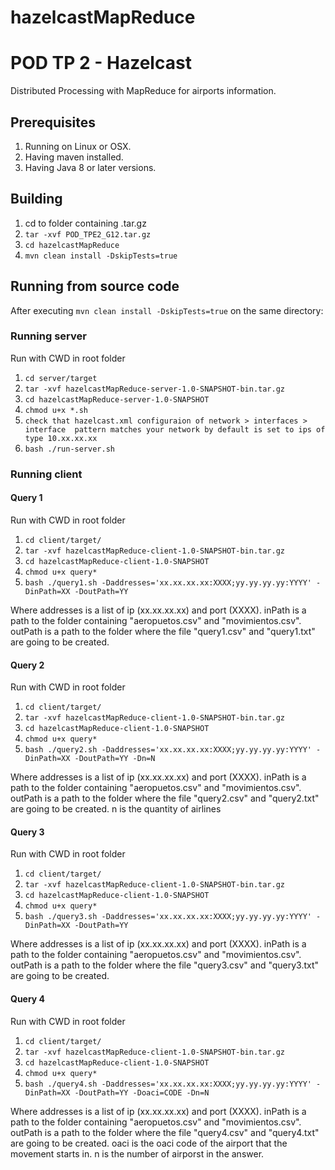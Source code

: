 # hazelcastMapReduce
# POD TP 2 - Hazelcast

Distributed Processing with MapReduce for airports information.

## Prerequisites
1. Running on Linux or OSX.
2. Having maven installed.
3. Having Java 8 or later versions.

## Building
1. cd to folder containing .tar.gz
1. `tar -xvf POD_TPE2_G12.tar.gz`
1. `cd hazelcastMapReduce`
1. `mvn clean install -DskipTests=true`

## Running from source code
After executing `mvn clean install -DskipTests=true` on the same directory:

### Running server
Run with CWD in root folder
1. `cd server/target`
1. `tar -xvf hazelcastMapReduce-server-1.0-SNAPSHOT-bin.tar.gz`
1. `cd hazelcastMapReduce-server-1.0-SNAPSHOT`
1. `chmod u+x *.sh`
1. `check that hazelcast.xml configuraion of network > interfaces > interface 
pattern matches your network by default is set to ips of type 10.xx.xx.xx `
1. `bash ./run-server.sh`

### Running client
#### Query 1
Run with CWD in root folder

1. `cd client/target/`
1. `tar -xvf hazelcastMapReduce-client-1.0-SNAPSHOT-bin.tar.gz`
1. `cd hazelcastMapReduce-client-1.0-SNAPSHOT`
1. `chmod u+x query*`
1. `bash ./query1.sh -Daddresses='xx.xx.xx.xx:XXXX;yy.yy.yy.yy:YYYY' -DinPath=XX
        -DoutPath=YY`

 Where addresses is a list of ip (xx.xx.xx.xx) and port (XXXX).
 inPath is a path to the folder containing "aeropuetos.csv" and "movimientos.csv".
 outPath is a path to the folder where the file "query1.csv" and "query1.txt" are going to be created.

#### Query 2
Run with CWD in root folder

1. `cd client/target/`
1. `tar -xvf hazelcastMapReduce-client-1.0-SNAPSHOT-bin.tar.gz`
1. `cd hazelcastMapReduce-client-1.0-SNAPSHOT`
1. `chmod u+x query*`
1. `bash ./query2.sh -Daddresses='xx.xx.xx.xx:XXXX;yy.yy.yy.yy:YYYY' -DinPath=XX
          -DoutPath=YY -Dn=N`

Where addresses is a list of ip (xx.xx.xx.xx) and port (XXXX).
inPath is a path to the folder containing "aeropuetos.csv" and "movimientos.csv".
outPath is a path to the folder where the file "query2.csv" and "query2.txt" are going to be created.
n is the quantity of airlines

#### Query 3
Run with CWD in root folder

1. `cd client/target/`
1. `tar -xvf hazelcastMapReduce-client-1.0-SNAPSHOT-bin.tar.gz`
1. `cd hazelcastMapReduce-client-1.0-SNAPSHOT`
1. `chmod u+x query*`
1. `bash ./query3.sh -Daddresses='xx.xx.xx.xx:XXXX;yy.yy.yy.yy:YYYY' -DinPath=XX
       -DoutPath=YY`

Where addresses is a list of ip (xx.xx.xx.xx) and port (XXXX).
inPath is a path to the folder containing "aeropuetos.csv" and "movimientos.csv".
outPath is a path to the folder where the file "query3.csv" and "query3.txt" are going to be created.


#### Query 4
Run with CWD in root folder

1. `cd client/target/`
1. `tar -xvf hazelcastMapReduce-client-1.0-SNAPSHOT-bin.tar.gz`
1. `cd hazelcastMapReduce-client-1.0-SNAPSHOT`
1. `chmod u+x query*`
1. `bash ./query4.sh -Daddresses='xx.xx.xx.xx:XXXX;yy.yy.yy.yy:YYYY' -DinPath=XX
       -DoutPath=YY -Doaci=CODE -Dn=N`

Where addresses is a list of ip (xx.xx.xx.xx) and port (XXXX).
inPath is a path to the folder containing "aeropuetos.csv" and "movimientos.csv".
outPath is a path to the folder where the file "query4.csv" and "query4.txt" are going to be created.
oaci is the oaci code of the airport that the movement starts in.
n is the number of airporst in the answer.
